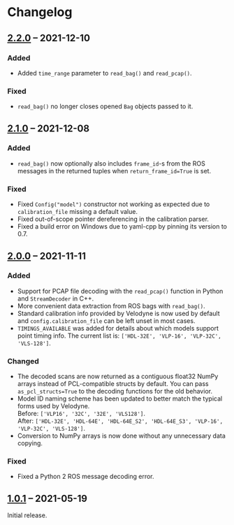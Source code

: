 # Changelog

## [2.2.0] – 2021-12-10

### Added

- Added `time_range` parameter to `read_bag()` and `read_pcap()`.

### Fixed

- `read_bag()` no longer closes opened `Bag` objects passed to it.

## [2.1.0] – 2021-12-08

### Added

- `read_bag()` now optionally also includes `frame_id`-s from the ROS messages in the returned tuples
  when `return_frame_id=True` is set.

### Fixed

- Fixed `Config("model")` constructor not working as expected due to `calibration_file` missing a default value.
- Fixed out-of-scope pointer dereferencing in the calibration parser.
- Fixed a build error on Windows due to yaml-cpp by pinning its version to 0.7.

## [2.0.0] – 2021-11-11

### Added

- Support for PCAP file decoding with the `read_pcap()` function in Python and `StreamDecoder` in C++.
- More convenient data extraction from ROS bags with `read_bag()`.
- Standard calibration info provided by Velodyne is now used by default and `config.calibration_file` can be left unset
  in most cases.
- `TIMINGS_AVAILABLE` was added for details about which models support point timing info. The current list is:
  `['HDL-32E', 'VLP-16', 'VLP-32C', 'VLS-128']`.

### Changed

- The decoded scans are now returned as a contiguous float32 NumPy arrays instead of PCL-compatible structs by default.
  You can pass `as_pcl_structs=True` to the decoding functions for the old behavior.
- Model ID naming scheme has been updated to better match the typical forms used by Velodyne. <br>
  Before: `['VLP16', '32C', '32E', 'VLS128']`. <br>
  After: `['HDL-32E', 'HDL-64E', 'HDL-64E_S2', 'HDL-64E_S3', 'VLP-16', 'VLP-32C', 'VLS-128']`.
- Conversion to NumPy arrays is now done without any unnecessary data copying.

### Fixed

- Fixed a Python 2 ROS message decoding error.

## [1.0.1] – 2021-05-19

Initial release.

[2.2.0]: https://github.com/valgur/velodyne_decoder/compare/v2.1.0...v2.2.0

[2.1.0]: https://github.com/valgur/velodyne_decoder/compare/v2.0.0...v2.1.0

[2.0.0]: https://github.com/valgur/velodyne_decoder/compare/v1.0.1...v2.0.0

[1.0.1]: https://github.com/valgur/velodyne_decoder/releases/tag/v1.0.1
